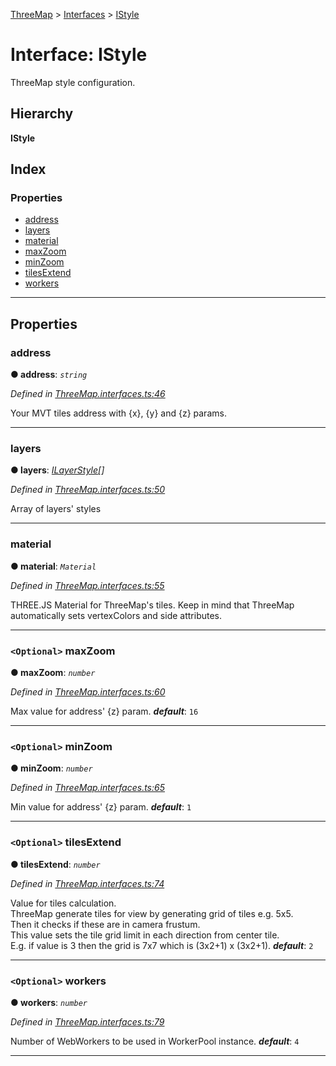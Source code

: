 [ThreeMap](../README.md) > [Interfaces](../modules/interfaces.md) > [IStyle](../interfaces/interfaces.istyle.md)

# Interface: IStyle

ThreeMap style configuration.

## Hierarchy

**IStyle**

## Index

### Properties

* [address](interfaces.istyle.md#address)
* [layers](interfaces.istyle.md#layers)
* [material](interfaces.istyle.md#material)
* [maxZoom](interfaces.istyle.md#maxzoom)
* [minZoom](interfaces.istyle.md#minzoom)
* [tilesExtend](interfaces.istyle.md#tilesextend)
* [workers](interfaces.istyle.md#workers)

---

## Properties

<a id="address"></a>

###  address

**● address**: *`string`*

*Defined in [ThreeMap.interfaces.ts:46](https://github.com/areknawo/Three-Map/blob/41e1f78/src/ThreeMap.interfaces.ts#L46)*

Your MVT tiles address with {x}, {y} and {z} params.

___
<a id="layers"></a>

###  layers

**● layers**: *[ILayerStyle](interfaces.ilayerstyle.md)[]*

*Defined in [ThreeMap.interfaces.ts:50](https://github.com/areknawo/Three-Map/blob/41e1f78/src/ThreeMap.interfaces.ts#L50)*

Array of layers' styles

___
<a id="material"></a>

###  material

**● material**: *`Material`*

*Defined in [ThreeMap.interfaces.ts:55](https://github.com/areknawo/Three-Map/blob/41e1f78/src/ThreeMap.interfaces.ts#L55)*

THREE.JS Material for ThreeMap's tiles. Keep in mind that ThreeMap automatically sets vertexColors and side attributes.

___
<a id="maxzoom"></a>

### `<Optional>` maxZoom

**● maxZoom**: *`number`*

*Defined in [ThreeMap.interfaces.ts:60](https://github.com/areknawo/Three-Map/blob/41e1f78/src/ThreeMap.interfaces.ts#L60)*

Max value for address' {z} param.
*__default__*: `16`

___
<a id="minzoom"></a>

### `<Optional>` minZoom

**● minZoom**: *`number`*

*Defined in [ThreeMap.interfaces.ts:65](https://github.com/areknawo/Three-Map/blob/41e1f78/src/ThreeMap.interfaces.ts#L65)*

Min value for address' {z} param.
*__default__*: `1`

___
<a id="tilesextend"></a>

### `<Optional>` tilesExtend

**● tilesExtend**: *`number`*

*Defined in [ThreeMap.interfaces.ts:74](https://github.com/areknawo/Three-Map/blob/41e1f78/src/ThreeMap.interfaces.ts#L74)*

Value for tiles calculation.  
ThreeMap generate tiles for view by generating grid of tiles e.g. 5x5.  
Then it checks if these are in camera frustum.  
This value sets the tile grid limit in each direction from center tile.  
E.g. if value is 3 then the grid is 7x7 which is (3x2+1) x (3x2+1).
*__default__*: `2`

___
<a id="workers"></a>

### `<Optional>` workers

**● workers**: *`number`*

*Defined in [ThreeMap.interfaces.ts:79](https://github.com/areknawo/Three-Map/blob/41e1f78/src/ThreeMap.interfaces.ts#L79)*

Number of WebWorkers to be used in WorkerPool instance.
*__default__*: `4`

___

